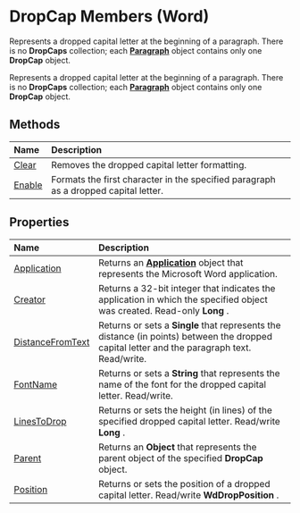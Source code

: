 
# DropCap Members (Word)
Represents a dropped capital letter at the beginning of a paragraph. There is no  **DropCaps** collection; each **[Paragraph](0a704079-a082-4ab1-841b-fc0d49dd26d4.md)** object contains only one **DropCap** object.

Represents a dropped capital letter at the beginning of a paragraph. There is no  **DropCaps** collection; each **[Paragraph](0a704079-a082-4ab1-841b-fc0d49dd26d4.md)** object contains only one **DropCap** object.


## Methods



|**Name**|**Description**|
|:-----|:-----|
|[Clear](8d5148ff-04ad-bb4b-7d7e-76cbc01246a9.md)|Removes the dropped capital letter formatting.|
|[Enable](7e4bdd80-696c-c225-8f7e-0debdf071f27.md)|Formats the first character in the specified paragraph as a dropped capital letter.|

## Properties



|**Name**|**Description**|
|:-----|:-----|
|[Application](1dc4eb59-5805-7701-3da2-d24327b80b3b.md)|Returns an  **[Application](d1cf6f8f-4e88-bf01-93b4-90a83f79cb44.md)** object that represents the Microsoft Word application.|
|[Creator](a92ac246-0003-0db8-6c80-23114cf56966.md)|Returns a 32-bit integer that indicates the application in which the specified object was created. Read-only  **Long** .|
|[DistanceFromText](8b86b00c-fc38-6fb3-8877-cba1eec814d7.md)|Returns or sets a  **Single** that represents the distance (in points) between the dropped capital letter and the paragraph text. Read/write.|
|[FontName](5c89102e-fbf2-cb40-d89b-fbeb56386da1.md)|Returns or sets a  **String** that represents the name of the font for the dropped capital letter. Read/write.|
|[LinesToDrop](148ca844-d9ee-39f5-722a-6bd8279ca4b9.md)|Returns or sets the height (in lines) of the specified dropped capital letter. Read/write  **Long** .|
|[Parent](003513f1-9281-c1b0-4d9c-7ecf859bdc98.md)|Returns an  **Object** that represents the parent object of the specified **DropCap** object.|
|[Position](ab217570-e506-6fd5-6e8d-4321925907ee.md)|Returns or sets the position of a dropped capital letter. Read/write  **WdDropPosition** .|
